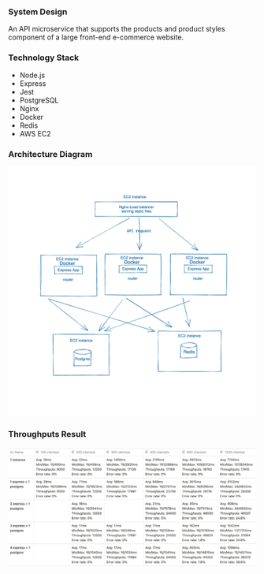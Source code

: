 ### System Design
An API microservice that supports the products and product styles component of a large front-end e-commerce website.
### Technology Stack
* Node.js
* Express
* Jest
* PostgreSQL
* Nginx
* Docker
* Redis
* AWS EC2

### Architecture Diagram
<img src="./img/diagram.png">

### Throughputs Result
<img src="./img/throughputs.png">